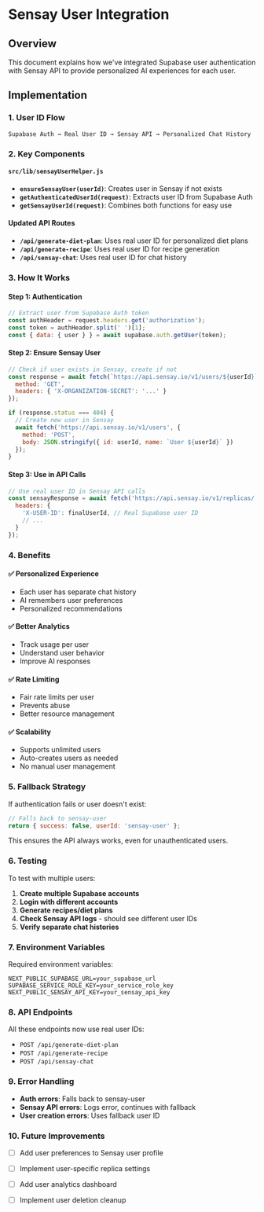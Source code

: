 # Sensay User Integration

## Overview
This document explains how we've integrated Supabase user authentication with Sensay API to provide personalized AI experiences for each user.

## Implementation

### 1. User ID Flow
```
Supabase Auth → Real User ID → Sensay API → Personalized Chat History
```

### 2. Key Components

#### `src/lib/sensayUserHelper.js`
- **`ensureSensayUser(userId)`**: Creates user in Sensay if not exists
- **`getAuthenticatedUserId(request)`**: Extracts user ID from Supabase Auth
- **`getSensayUserId(request)`**: Combines both functions for easy use

#### Updated API Routes
- **`/api/generate-diet-plan`**: Uses real user ID for personalized diet plans
- **`/api/generate-recipe`**: Uses real user ID for recipe generation
- **`/api/sensay-chat`**: Uses real user ID for chat history

### 3. How It Works

#### Step 1: Authentication
```javascript
// Extract user from Supabase Auth token
const authHeader = request.headers.get('authorization');
const token = authHeader.split(' ')[1];
const { data: { user } } = await supabase.auth.getUser(token);
```

#### Step 2: Ensure Sensay User
```javascript
// Check if user exists in Sensay, create if not
const response = await fetch(`https://api.sensay.io/v1/users/${userId}`, {
  method: 'GET',
  headers: { 'X-ORGANIZATION-SECRET': '...' }
});

if (response.status === 404) {
  // Create new user in Sensay
  await fetch('https://api.sensay.io/v1/users', {
    method: 'POST',
    body: JSON.stringify({ id: userId, name: `User ${userId}` })
  });
}
```

#### Step 3: Use in API Calls
```javascript
// Use real user ID in Sensay API calls
const sensayResponse = await fetch('https://api.sensay.io/v1/replicas/.../chat/completions', {
  headers: {
    'X-USER-ID': finalUserId, // Real Supabase user ID
    // ...
  }
});
```

### 4. Benefits

#### ✅ **Personalized Experience**
- Each user has separate chat history
- AI remembers user preferences
- Personalized recommendations

#### ✅ **Better Analytics**
- Track usage per user
- Understand user behavior
- Improve AI responses

#### ✅ **Rate Limiting**
- Fair rate limits per user
- Prevents abuse
- Better resource management

#### ✅ **Scalability**
- Supports unlimited users
- Auto-creates users as needed
- No manual user management

### 5. Fallback Strategy

If authentication fails or user doesn't exist:
```javascript
// Falls back to sensay-user
return { success: false, userId: 'sensay-user' };
```

This ensures the API always works, even for unauthenticated users.

### 6. Testing

To test with multiple users:

1. **Create multiple Supabase accounts**
2. **Login with different accounts**
3. **Generate recipes/diet plans**
4. **Check Sensay API logs** - should see different user IDs
5. **Verify separate chat histories**

### 7. Environment Variables

Required environment variables:
```env
NEXT_PUBLIC_SUPABASE_URL=your_supabase_url
SUPABASE_SERVICE_ROLE_KEY=your_service_role_key
NEXT_PUBLIC_SENSAY_API_KEY=your_sensay_api_key
```

### 8. API Endpoints

All these endpoints now use real user IDs:

- `POST /api/generate-diet-plan`
- `POST /api/generate-recipe`
- `POST /api/sensay-chat`

### 9. Error Handling

- **Auth errors**: Falls back to sensay-user
- **Sensay API errors**: Logs error, continues with fallback
- **User creation errors**: Uses fallback user ID

### 10. Future Improvements

- [ ] Add user preferences to Sensay user profile
- [ ] Implement user-specific replica settings
- [ ] Add user analytics dashboard
- [ ] Implement user deletion cleanup

